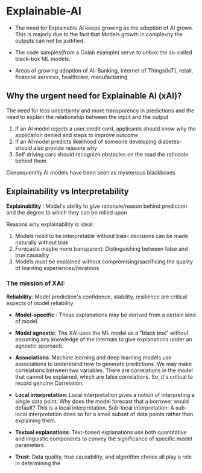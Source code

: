 # Explainable-AI

- The need for Explainable AI keeps growing as the adoption of AI grows. This is majorly due to the fact that Models growth in complexity the outputs can not be justified.

- The code samples(from a Colab example) serve to unbox the so-called black-box ML models.

- Areas of growing adoption of AI: Banking, Internet of Things(IoT), retail, financial services, healthcare, manufacturing

## Why the urgent need for Explainable AI (xAI)?

The need for less uncertainty and more transparency in predictions and the need to explain the relationship between the input and the output

1. If an AI model rejects a user credit card, applicants should know why the application denied and steps to improve outcome
2. If an AI model predicts likelihood of someone developing diabetes- should also provide reasons why
3. Self driving cars should recognize obstacles on the road the rationale behind them

Consequentlly AI models have been seen as mysterious blackboxes

## Explainability vs Interpretability

**Explainability** : Model's ability to give rationale/reason behind prediction and the degree to which they can be relied upon

Reasons why explainability is ideal: 

1. Models need to be interpretable without bias- decisions can be made naturally without bias
2. Forecasts maybe more transparent: Distinguishing between false and true causality
3. Models must be explained without compromising/sacrificing the quality of learning experiences/iterations

### The mission of XAI: 
**Reliability**: Model prediction's confidence, stability, resilience are critical aspects of model reliability


- **Model-specific** : These explanations may be derived from a certain kind of model.
- **Model agnostic**: The XAI uses the ML model as a "black box" without assuming any
knowledge of the internals to give explanations under an agnostic approach.

- **Associations**: Machine learning and deep learning models use associations to understand
how to generate predictions. We may make correlations between two variables. There are
correlations in the model that cannot be explained, which are false correlations. So, it's
critical to record genuine Correlation.

- **Local interpretation**: Local interpretation gives a notion of interpreting a single data point.
Why does the model forecast that a borrower would default? This is a local interpretation.
Sub-local interpretation: A sub-local interpretation does so for a small subset of data points
rather than explaining them.

- **Textual explanations**: Text-based explanations use both quantitative and linguistic
components to convey the significance of specific model parameters.

- **Trust**: Data quality, true causability, and algorithm choice all play a role in determining the

